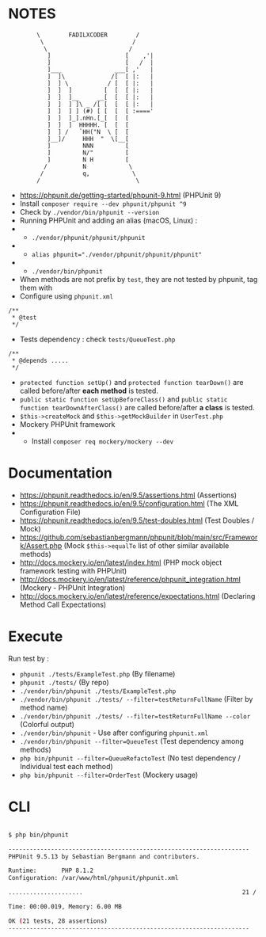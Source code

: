 # NOTES

```
        \        FADILXCODER        /
         \                         /
          \                       /
           ]                     [    ,'|
           ]                     [   /  |
           ]___               ___[ ,'   |
           ]  ]\             /[  [ |:   |
           ]  ] \           / [  [ |:   |
           ]  ]  ]         [  [  [ |:   |
           ]  ]  ]__     __[  [  [ |:   |
           ]  ]  ] ]\ _ /[ [  [  [ |:   |
           ]  ]  ] ] (#) [ [  [  [ :===='
           ]  ]  ]_].nHn.[_[  [  [
           ]  ]  ]  HHHHH. [  [  [
           ]  ] /   `HH("N  \ [  [
           ]__]/     HHH  "  \[__[
           ]         NNN         [
           ]         N/"         [
           ]         N H         [
          /          N            \
         /           q,            \
        /                           \
```


- https://phpunit.de/getting-started/phpunit-9.html (PHPUnit 9)
- Install `composer require --dev phpunit/phpunit ^9`
- Check by `./vendor/bin/phpunit --version`
- Running PHPUnit and adding an alias (macOS, Linux) :
- - `./vendor/phpunit/phpunit/phpunit`
- - `alias phpunit="./vendor/phpunit/phpunit/phpunit"`
- - `./vendor/bin/phpunit`
- When methods are not prefix by `test`, they are not tested by phpunit, tag them with 
- Configure using `phpunit.xml`
```
/**
 * @test
 */
```
- Tests dependency : check `tests/QueueTest.php`
```
/**
 * @depends .....
 */
```

- `protected function setUp()` and `protected function tearDown()` are called before/after **each method** is tested.
- `public static function setUpBeforeClass()` and `public static function tearDownAfterClass()` are called before/after **a class** is tested.
- `$this->createMock` and `$this->getMockBuilder` in `UserTest.php`
- Mockery PHPUnit framework
- - Install `composer req mockery/mockery --dev`


# Documentation

- https://phpunit.readthedocs.io/en/9.5/assertions.html (Assertions)
- https://phpunit.readthedocs.io/en/9.5/configuration.html (The XML Configuration File)
- https://phpunit.readthedocs.io/en/9.5/test-doubles.html (Test Doubles / Mock)
- https://github.com/sebastianbergmann/phpunit/blob/main/src/Framework/Assert.php (Mock `$this->equalTo` list of other similar available methods)
- http://docs.mockery.io/en/latest/index.html (PHP mock object framework testing with PHPUnit)
- http://docs.mockery.io/en/latest/reference/phpunit_integration.html (Mockery - PHPUnit Integration)
- http://docs.mockery.io/en/latest/reference/expectations.html (Declaring Method Call Expectations)

# Execute

Run test by : 
- `phpunit ./tests/ExampleTest.php` (By filename)
- `phpunit ./tests/` (By repo)
- `./vendor/bin/phpunit ./tests/ExampleTest.php`
- `./vendor/bin/phpunit ./tests/ --filter=testReturnFullName` (Filter by method name)
- `./vendor/bin/phpunit ./tests/ --filter=testReturnFullName --color` (Colorful output)
- `./vendor/bin/phpunit` - Use after configuring `phpunit.xml`
- `./vendor/bin/phpunit --filter=QueueTest` (Test dependency among methods)
- `php bin/phpunit --filter=QueueRefactoTest` (No test dependency / Individual test each method)
- `php bin/phpunit --filter=OrderTest` (Mockery usage)

# CLI

```bash

$ php bin/phpunit

--------------------------------------------------------------------
PHPUnit 9.5.13 by Sebastian Bergmann and contributors.

Runtime:       PHP 8.1.2
Configuration: /var/www/html/phpunit/phpunit.xml

.....................                                             21 / 21 (100%)

Time: 00:00.019, Memory: 6.00 MB

OK (21 tests, 28 assertions)
--------------------------------------------------------------------

```